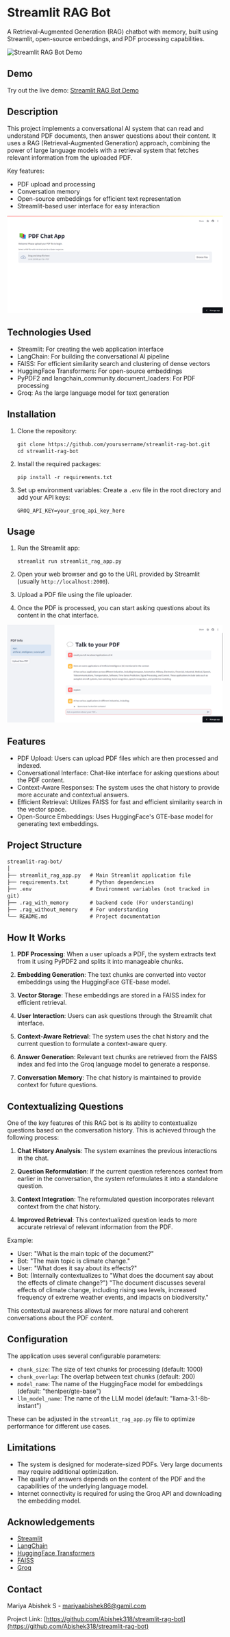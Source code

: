 # Streamlit RAG Bot

A Retrieval-Augmented Generation (RAG) chatbot with memory, built using Streamlit, open-source embeddings, and PDF processing capabilities.

![Streamlit RAG Bot Demo](path_to_your_demo_image.gif)

## Demo

Try out the live demo: [Streamlit RAG Bot Demo](http://rag-chat-app.streamlit.app/)

## Description

This project implements a conversational AI system that can read and understand PDF documents, then answer questions about their content. It uses a RAG (Retrieval-Augmented Generation) approach, combining the power of large language models with a retrieval system that fetches relevant information from the uploaded PDF.

Key features:
- PDF upload and processing
- Conversation memory
- Open-source embeddings for efficient text representation
- Streamlit-based user interface for easy interaction

![PDF Upload Interface](sample_image/pdf_uplod.png)

## Technologies Used

- Streamlit: For creating the web application interface
- LangChain: For building the conversational AI pipeline
- FAISS: For efficient similarity search and clustering of dense vectors
- HuggingFace Transformers: For open-source embeddings
- PyPDF2 and langchain_community.document_loaders: For PDF processing
- Groq: As the large language model for text generation

## Installation

1. Clone the repository:
   ```
   git clone https://github.com/yourusername/streamlit-rag-bot.git
   cd streamlit-rag-bot
   ```

2. Install the required packages:
   ```
   pip install -r requirements.txt
   ```

3. Set up environment variables:
   Create a `.env` file in the root directory and add your API keys:
   ```
   GROQ_API_KEY=your_groq_api_key_here
   ```

## Usage

1. Run the Streamlit app:
   ```
   streamlit run streamlit_rag_app.py
   ```

2. Open your web browser and go to the URL provided by Streamlit (usually `http://localhost:2000`).

3. Upload a PDF file using the file uploader.

4. Once the PDF is processed, you can start asking questions about its content in the chat interface.

![Chat Interface](sample_image/chat_page.png)

## Features

- PDF Upload: Users can upload PDF files which are then processed and indexed.
- Conversational Interface: Chat-like interface for asking questions about the PDF content.
- Context-Aware Responses: The system uses the chat history to provide more accurate and contextual answers.
- Efficient Retrieval: Utilizes FAISS for fast and efficient similarity search in the vector space.
- Open-Source Embeddings: Uses HuggingFace's GTE-base model for generating text embeddings.

## Project Structure

```
streamlit-rag-bot/
│
├── streamlit_rag_app.py   # Main Streamlit application file
├── requirements.txt       # Python dependencies
├── .env                   # Environment variables (not tracked in git)
├── .rag_with_memory       # backend code (For understanding)
├── .rag_without_memory    # For understanding
└── README.md              # Project documentation
```

## How It Works

1. **PDF Processing**: When a user uploads a PDF, the system extracts text from it using PyPDF2 and splits it into manageable chunks.

2. **Embedding Generation**: The text chunks are converted into vector embeddings using the HuggingFace GTE-base model.

3. **Vector Storage**: These embeddings are stored in a FAISS index for efficient retrieval.

4. **User Interaction**: Users can ask questions through the Streamlit chat interface.

5. **Context-Aware Retrieval**: The system uses the chat history and the current question to formulate a context-aware query.

6. **Answer Generation**: Relevant text chunks are retrieved from the FAISS index and fed into the Groq language model to generate a response.

7. **Conversation Memory**: The chat history is maintained to provide context for future questions.

## Contextualizing Questions

One of the key features of this RAG bot is its ability to contextualize questions based on the conversation history. This is achieved through the following process:

1. **Chat History Analysis**: The system examines the previous interactions in the chat.

2. **Question Reformulation**: If the current question references context from earlier in the conversation, the system reformulates it into a standalone question.

3. **Context Integration**: The reformulated question incorporates relevant context from the chat history.

4. **Improved Retrieval**: This contextualized question leads to more accurate retrieval of relevant information from the PDF.

Example:
- User: "What is the main topic of the document?"
- Bot: "The main topic is climate change."
- User: "What does it say about its effects?"
- Bot: (Internally contextualizes to "What does the document say about the effects of climate change?") "The document discusses several effects of climate change, including rising sea levels, increased frequency of extreme weather events, and impacts on biodiversity."

This contextual awareness allows for more natural and coherent conversations about the PDF content.

## Configuration

The application uses several configurable parameters:

- `chunk_size`: The size of text chunks for processing (default: 1000)
- `chunk_overlap`: The overlap between text chunks (default: 200)
- `model_name`: The name of the HuggingFace model for embeddings (default: "thenlper/gte-base")
- `llm_model_name`: The name of the LLM model (default: "llama-3.1-8b-instant")

These can be adjusted in the `streamlit_rag_app.py` file to optimize performance for different use cases.

## Limitations

- The system is designed for moderate-sized PDFs. Very large documents may require additional optimization.
- The quality of answers depends on the content of the PDF and the capabilities of the underlying language model.
- Internet connectivity is required for using the Groq API and downloading the embedding model.

## Acknowledgements

- [Streamlit](https://streamlit.io/)
- [LangChain](https://python.langchain.com/)
- [HuggingFace Transformers](https://huggingface.co/transformers/)
- [FAISS](https://github.com/facebookresearch/faiss)
- [Groq](https://groq.com/)

## Contact

Mariya Abishek S - mariyaabishek86@gamil.com

Project Link: [https://github.com/Abishek318/streamlit-rag-bot](https://github.com/Abishek318/streamlit-rag-bot)
